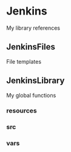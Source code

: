 # Jenkins
My library references

## JenkinsFiles
File templates

## JenkinsLibrary
My global functions
### resources
### src
### vars

